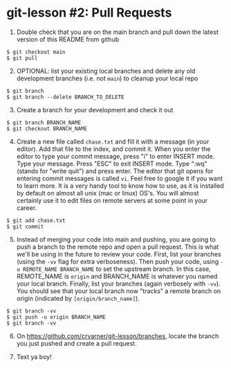 # git-lesson #2: Pull Requests

1. Double check that you are on the main branch and pull down the latest version of this README from github
```
$ git checkout main
$ git pull
```

2. OPTIONAL: list your existing local branches and delete any old development branches (i.e. not `main`) to cleanup your local repo
```
$ git branch
$ git branch --delete BRANCH_TO_DELETE
```

3. Create a branch for your development and check it out
```
$ git branch BRANCH_NAME
$ git checkout BRANCH_NAME
```

4. Create a new file called `chase.txt` and fill it with a message (in your editor). Add that file to the index, and commit it. When you enter the editor to type your commit message, press "i" to enter INSERT mode. Type your message. Press "ESC" to exit INSERT mode. Type ":wq" (stands for "write quit") and press enter. The editor that git opens for entering commit messages is called `vi`. Feel free to google it if you want to learn more. It is a very handy tool to know how to use, as it is installed by default on almost all unix (mac or linux) OS's. You will almost certainly use it to edit files on remote servers at some point in your career.
```
$ git add chase.txt
$ git commit
```

5. Instead of merging your code into main and pushing, you are going to push a branch to the remote repo and open a pull request. This is what we'll be using in the future to review your code. First, list your branches (using the `-vv` flag for extra verboseness). Then push your code, using `-u REMOTE_NAME BRANCH_NAME` to set the upstream branch. In this case, REMOTE_NAME is `origin` and BRANCH_NAME is whatever you named your local branch. Finally, list your branches (again verbosely with `-vv`). You should see that your local branch now "tracks" a remote branch on origin (indicated by `[origin/branch_name]`).
```
$ git branch -vv
$ git push -u origin BRANCH_NAME
$ git branch -vv
```

6. On https://github.com/crvarner/git-lesson/branches, locate the branch you just pushed and create a pull request.

7. Text ya boy!
